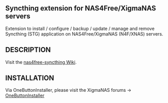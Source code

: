 ﻿Syncthing extension for NAS4Free/XigmaNAS servers
-------------------------------------------------

Extension to install / configure / backup / update / manage and remove Syncthing (STG) application on NAS4Free/XigmaNAS (N4F/XNAS) servers.

DESCRIPTION
-----------

Visit the <a href="https://github.com/crestAT/nas4free-syncthing/wiki">nas4free-syncthing Wiki</a>.

INSTALLATION
------------

Via OneButtonInstaller, please visit the XigmaNAS forums -> <a href="https://www.xigmanas.com/forums/viewtopic.php?f=71&t=11189#p69900">OneButtonInstaller</a>
